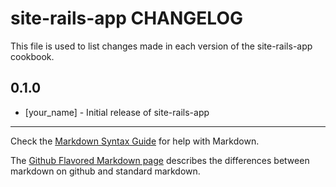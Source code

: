 site-rails-app CHANGELOG
======================

This file is used to list changes made in each version of the site-rails-app cookbook.

0.1.0
-----
- [your_name] - Initial release of site-rails-app

- - -
Check the [Markdown Syntax Guide](http://daringfireball.net/projects/markdown/syntax) for help with Markdown.

The [Github Flavored Markdown page](http://github.github.com/github-flavored-markdown/) describes the differences between markdown on github and standard markdown.
